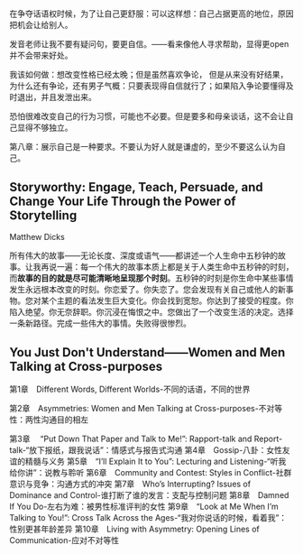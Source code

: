 ## 

在争夺话语权时候，为了让自己更舒服：可以这样想：自己占据更高的地位，原因把机会让给别人。

发音老师让我不要有疑问句，要更自信。——看来像他人寻求帮助，显得更open并不会带来好处。

我该如何做：想改变性格已经太晚；但是虽然喜欢争论， 但是从来没有好结果，为什么还有争论，还有男子气概：只要表现得自信就行了；如果陷入争论要懂得及时退出，并且发泄出来。

恐怕很难改变自己的行为习惯，可能也不必要。但是要多和母亲谈话，这不会让自己显得不够独立。

第八章：展示自己是一种要求。不要认为好人就是谦虚的，至少不要这么认为自己。

## Storyworthy: Engage, Teach, Persuade, and Change Your Life Through the Power of Storytelling

 Matthew Dicks

所有伟大的故事——无论长度、深度或语气——都讲述一个人生命中五秒钟的故事。让我再说一遍：每一个伟大的故事本质上都是关于人类生命中五秒钟的时刻，而**故事的目的就是尽可能清晰地呈现那个时刻**。五秒钟的时刻是你生命中某些事情发生永远根本改变的时刻。你恋爱了。你失恋了。您会发现有关自己或他人的新事物。您对某个主题的看法发生巨大变化。你会找到宽恕。你达到了接受的程度。你陷入绝望。你无奈辞职。你沉浸在悔恨之中。您做出了一个改变生活的决定。选择一条新路径。完成一些伟大的事情。失败得很惨烈。

## You Just Don't Understand——Women and Men Talking at Cross-purposes

第1章　Different Words, Different Worlds-不同的话语，不同的世界

第2章　Asymmetries: Women and Men Talking at Cross-purposes-不对等性：两性沟通目的相左

第3章　 “Put Down That Paper and Talk to Me!”: Rapport-talk and Report-talk-“放下报纸，跟我说话”：情感式与报告式沟通
第4章　Gossip-八卦：女性友谊的精髓与义务
第5章　“I’ll Explain It to You”: Lecturing and Listening-“听我给你讲”：说教与聆听
第6章　Community and Contest: Styles in Conflict-社群意识与竞争：沟通方式的冲突
第7章　Who’s Interrupting? Issues of Dominance and Control-谁打断了谁的发言：支配与控制问题
第8章　Damned If You Do-左右为难：被男性标准评判的女性
第9章　“Look at Me When I’m Talking to You!”: Cross Talk Across the Ages-“我对你说话的时候，看着我”：性别更甚年龄差异
第10章　Living with Asymmetry: Opening Lines of Communication-应对不对等性

